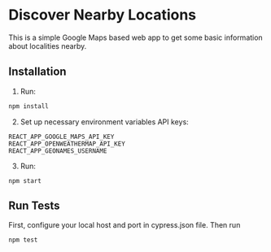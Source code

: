 # Discover Nearby Locations

This is a simple Google Maps based web app to get some basic information about localities nearby.

## Installation

1. Run:

```bash
npm install
```

2. Set up necessary environment variables API keys:

```
REACT_APP_GOOGLE_MAPS_API_KEY
REACT_APP_OPENWEATHERMAP_API_KEY
REACT_APP_GEONAMES_USERNAME
```

3. Run:

```
npm start
```

## Run Tests
First, configure your local host and port in cypress.json file. Then run

```
npm test
```
